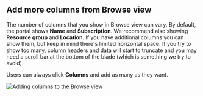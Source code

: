 <properties title="Adding more columns in Browse view" pageTitle="Adding more columns in Browse view" description="" authors="mattshel" />

<tags
    ms.service="portalfx"
    ms.workload="portalfx"
    ms.tgt_pltfrm="portalfx"
    ms.devlang="portalfx"
    ms.topic="get-started-article"
    ms.date="07/23/2015" 
    ms.author="mattshel"/> 

<a name="add-more-columns-from-browse-view"></a>
## Add more columns from Browse view ##

The number of columns that you show in Browse view can vary. By default, the portal shows **Name** and **Subscription**. We recommend also showing **Resource group** and **Location**. If you have additional columns you can show them, but keep in mind there's limited horizontal space. If you try to show too many, column headers and data will start to truncate and you may need a scroll bar at the bottom of the blade (which is something we try to avoid).

Users can always click **Columns** and add as many as they want.

![Adding columns to the Browse view][Column_chooser]

[Column_chooser]: ../media/portalfx-ux-add-columns/column_chooser.png